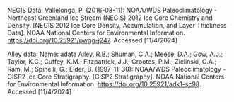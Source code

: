 NEGIS Data:
Vallelonga, P. (2016-08-11): NOAA/WDS Paleoclimatology - Northeast Greenland Ice Stream (NEGIS) 2012 Ice Core Chemistry and Density. [NEGIS 2012 Ice Core Density, Accumulation, and Layer Thickness Data]. NOAA National Centers for Environmental Information. https://doi.org/10.25921/pwgg-j247. Accessed [11/4/2024]



Alley data:
Name: adata
Alley, R.B.; Shuman, C.A.; Meese, D.A.; Gow, A.J.; Taylor, K.C.; Cuffey, K.M.; Fitzpatrick, J.J.; Grootes, P.M.; Zielinski, G.A.; Ram, M.; Spinelli, G.; Elder, B. (1997-11-30): NOAA/WDS Paleoclimatology - GISP2 Ice Core Stratigraphy. [GISP2 Stratigraphy]. NOAA National Centers for Environmental Information. https://doi.org/10.25921/adk1-sc98. Accessed [11/4/2024]

